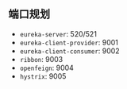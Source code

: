 ## 端口规划

- `eureka-server`: 520/521
- `eureka-client-provider`: 9001
- `eureka-client-consumer`: 9002
- `ribbon`: 9003
- `openfeign`: 9004
- `hystrix`: 9005